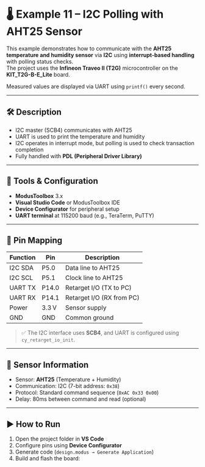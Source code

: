 # 🌡️ Example 11 – I2C Polling with AHT25 Sensor

This example demonstrates how to communicate with the **AHT25 temperature and humidity sensor** via **I2C** using **interrupt-based handling** with polling status checks.  
The project uses the **Infineon Traveo II (T2G)** microcontroller on the **KIT_T2G-B-E_Lite** board.

Measured values are displayed via UART using `printf()` every second.

---

## 🛠️ Description

- I2C master (SCB4) communicates with AHT25
- UART is used to print the temperature and humidity
- I2C operates in interrupt mode, but polling is used to check transaction completion
- Fully handled with **PDL (Peripheral Driver Library)**

---

## 🔧 Tools & Configuration

- **ModusToolbox** 3.x
- **Visual Studio Code** or ModusToolbox IDE
- **Device Configurator** for peripheral setup
- **UART terminal** at 115200 baud (e.g., TeraTerm, PuTTY)

---

## 📍 Pin Mapping

| Function         | Pin    | Description                |
|------------------|--------|----------------------------|
| I2C SDA          | P5.0   | Data line to AHT25         |
| I2C SCL          | P5.1   | Clock line to AHT25        |
| UART TX          | P14.0  | Retarget I/O (TX to PC)    |
| UART RX          | P14.1  | Retarget I/O (RX from PC)  |
| Power            | 3.3 V  | Sensor supply              |
| GND              | GND    | Common ground              |

> ✅ The I2C interface uses **SCB4**, and UART is configured using `cy_retarget_io_init`.

---

## 🧪 Sensor Information

- Sensor: **AHT25** (Temperature + Humidity)
- Communication: I2C (7-bit address: `0x38`)
- Protocol: Standard command sequence (`0xAC 0x33 0x00`)
- Delay: 80ms between command and read (optional)

---

## ▶️ How to Run

1. Open the project folder in **VS Code**
2. Configure pins using **Device Configurator**
3. Generate code (`design.modus → Generate Application`)
4. Build and flash the board:
